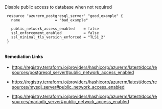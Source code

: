 
Disable public access to database when not required

```hcl
 resource "azurerm_postgresql_server" "good_example" {
   name                = "bad_example"
 
   public_network_access_enabled    = false
   ssl_enforcement_enabled          = false
   ssl_minimal_tls_version_enforced = "TLS1_2"
 }
 
```

#### Remediation Links
 - https://registry.terraform.io/providers/hashicorp/azurerm/latest/docs/resources/postgresql_server#public_network_access_enabled

 - https://registry.terraform.io/providers/hashicorp/azurerm/latest/docs/resources/mysql_server#public_network_access_enabled

 - https://registry.terraform.io/providers/hashicorp/azurerm/latest/docs/resources/mariadb_server#public_network_access_enabled

